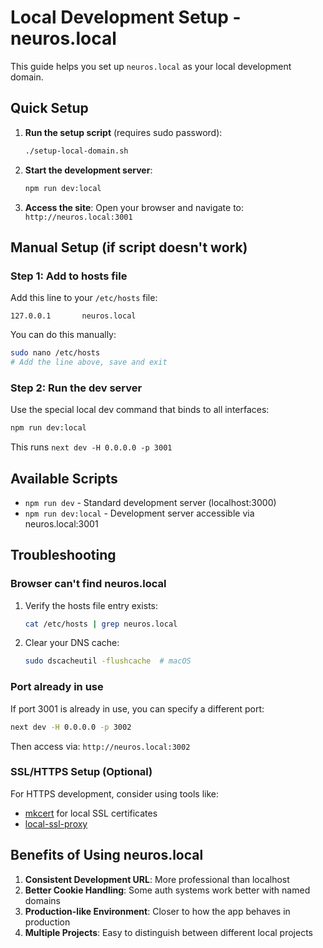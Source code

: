 # Local Development Setup - neuros.local

This guide helps you set up `neuros.local` as your local development domain.

## Quick Setup

1. **Run the setup script** (requires sudo password):
   ```bash
   ./setup-local-domain.sh
   ```

2. **Start the development server**:
   ```bash
   npm run dev:local
   ```

3. **Access the site**:
   Open your browser and navigate to: `http://neuros.local:3001`

## Manual Setup (if script doesn't work)

### Step 1: Add to hosts file
Add this line to your `/etc/hosts` file:
```
127.0.0.1       neuros.local
```

You can do this manually:
```bash
sudo nano /etc/hosts
# Add the line above, save and exit
```

### Step 2: Run the dev server
Use the special local dev command that binds to all interfaces:
```bash
npm run dev:local
```

This runs `next dev -H 0.0.0.0 -p 3001`

## Available Scripts

- `npm run dev` - Standard development server (localhost:3000)
- `npm run dev:local` - Development server accessible via neuros.local:3001

## Troubleshooting

### Browser can't find neuros.local
1. Verify the hosts file entry exists:
   ```bash
   cat /etc/hosts | grep neuros.local
   ```
2. Clear your DNS cache:
   ```bash
   sudo dscacheutil -flushcache  # macOS
   ```

### Port already in use
If port 3001 is already in use, you can specify a different port:
```bash
next dev -H 0.0.0.0 -p 3002
```

Then access via: `http://neuros.local:3002`

### SSL/HTTPS Setup (Optional)
For HTTPS development, consider using tools like:
- [mkcert](https://github.com/FiloSottile/mkcert) for local SSL certificates
- [local-ssl-proxy](https://github.com/cameronhunter/local-ssl-proxy)

## Benefits of Using neuros.local

1. **Consistent Development URL**: More professional than localhost
2. **Better Cookie Handling**: Some auth systems work better with named domains
3. **Production-like Environment**: Closer to how the app behaves in production
4. **Multiple Projects**: Easy to distinguish between different local projects